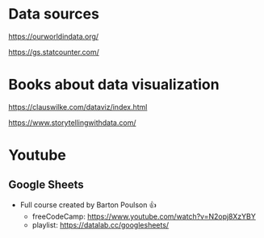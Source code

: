 # Data sources

https://ourworldindata.org/

https://gs.statcounter.com/

# Books about data visualization

https://clauswilke.com/dataviz/index.html

https://www.storytellingwithdata.com/

# Youtube
## Google Sheets

* Full course created by Barton Poulson :+1:
  * freeCodeCamp: https://www.youtube.com/watch?v=N2opj8XzYBY
  * playlist: https://datalab.cc/googlesheets/
